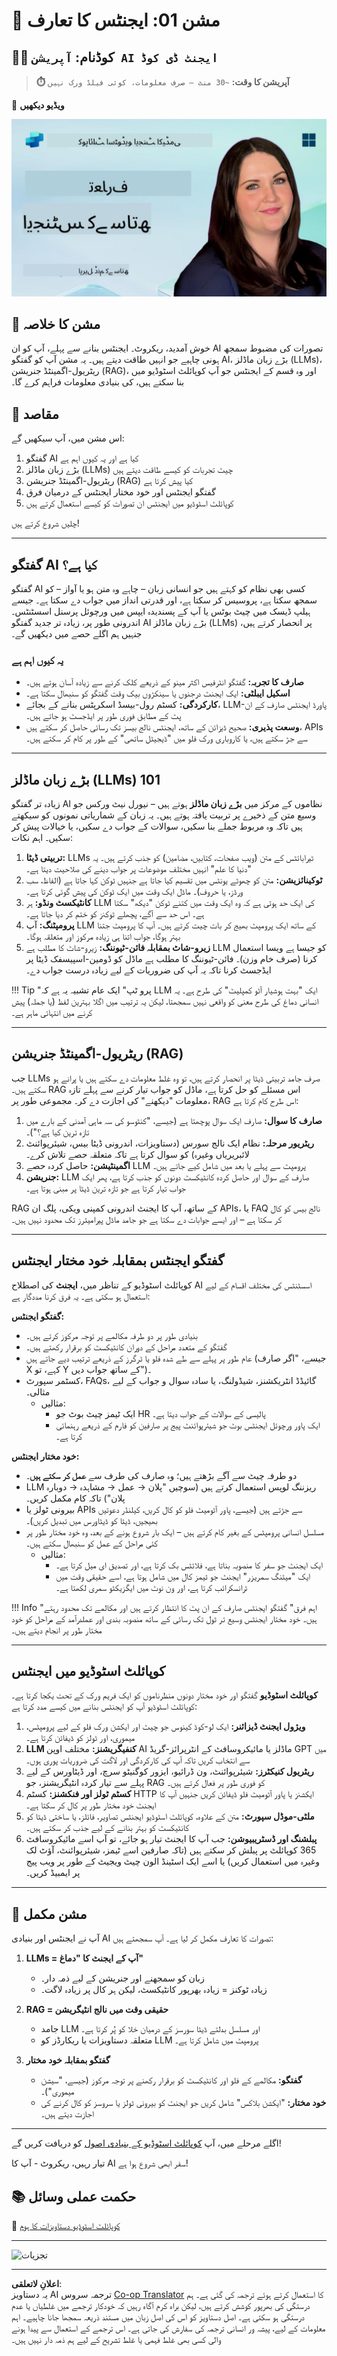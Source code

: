 <!--
CO_OP_TRANSLATOR_METADATA:
{
  "original_hash": "d6706e107678264168d77b2e107710b1",
  "translation_date": "2025-10-22T19:30:45+00:00",
  "source_file": "docs/recruit/01-introduction-to-agents/README.md",
  "language_code": "ur"
}
-->
# 🚨 مشن 01: ایجنٹس کا تعارف

## 🕵️‍♂️ کوڈنام: `آپریشن AI ایجنٹ ڈی کوڈ`

> **⏱️ آپریشن کا وقت:** `~30 منٹ – صرف معلومات، کوئی فیلڈ ورک نہیں`

🎥 **ویڈیو دیکھیں**

[![ایجنٹس کے تعارف کی ویڈیو تھمبنیل](../../../../../translated_images/video-thumbnail.56c0520a784a1a84608827574db5010a6f965836fb120255de402d20f2259f15.ur.jpg)](https://www.youtube.com/watch?v=BhPz_zicUnM "یوٹیوب پر ویڈیو دیکھیں")

## 🎯 مشن کا خلاصہ

خوش آمدید، ریکروٹ۔ ایجنٹس بنانے سے پہلے، آپ کو ان AI تصورات کی مضبوط سمجھ ہونی چاہیے جو انہیں طاقت دیتے ہیں۔ یہ مشن آپ کو گفتگو AI، بڑے زبان ماڈلز (LLMs)، ریٹریول-اگمینٹڈ جنریشن (RAG)، اور وہ قسم کے ایجنٹس جو آپ کوپائلٹ اسٹوڈیو میں بنا سکتے ہیں، کی بنیادی معلومات فراہم کرے گا۔

## 🔎 مقاصد

اس مشن میں، آپ سیکھیں گے:

1. گفتگو AI کیا ہے اور یہ کیوں اہم ہے  
1. بڑے زبان ماڈلز (LLMs) چیٹ تجربات کو کیسے طاقت دیتے ہیں  
1. ریٹریول-اگمینٹڈ جنریشن (RAG) کیا پیش کرتا ہے  
1. گفتگو ایجنٹس اور خود مختار ایجنٹس کے درمیان فرق  
1. کوپائلٹ اسٹوڈیو میں ایجنٹس ان تصورات کو کیسے استعمال کرتے ہیں  

چلیں شروع کرتے ہیں!

---

## گفتگو AI کیا ہے؟

گفتگو AI کسی بھی نظام کو کہتے ہیں جو انسانی زبان – چاہے وہ متن ہو یا آواز – کو سمجھ سکتا ہے، پروسیس کر سکتا ہے، اور قدرتی انداز میں جواب دے سکتا ہے۔ جیسے ہیلپ ڈیسک میں چیٹ بوٹس یا آپ کے پسندیدہ ایپس میں ورچوئل پرسنل اسسٹنٹس۔ اندرونی طور پر، زیادہ تر جدید گفتگو AI بڑے زبان ماڈلز (LLMs) پر انحصار کرتے ہیں، جنہیں ہم اگلے حصے میں دیکھیں گے۔

### یہ کیوں اہم ہے

- **صارف کا تجربہ:** گفتگو انٹرفیس اکثر مینو کے ذریعے کلک کرنے سے زیادہ آسان ہوتے ہیں۔  
- **اسکیل ایبلٹی:** ایک ایجنٹ درجنوں یا سینکڑوں بیک وقت گفتگو کو سنبھال سکتا ہے۔  
- **کارکردگی:** کسٹم رول-بیسڈ اسکرپٹس بنانے کے بجائے، LLM-پاورڈ ایجنٹس صارف کے ان پٹ کے مطابق فوری طور پر ایڈجسٹ ہو جاتے ہیں۔  
- **وسعت پذیری:** صحیح ڈیزائن کے ساتھ، ایجنٹس نالج بیسز تک رسائی حاصل کر سکتے ہیں، APIs سے جڑ سکتے ہیں، یا کاروباری ورک فلو میں "ڈیجیٹل ساتھی" کے طور پر کام کر سکتے ہیں۔

---

## بڑے زبان ماڈلز (LLMs) 101

زیادہ تر گفتگو AI نظاموں کے مرکز میں **بڑے زبان ماڈلز** ہوتے ہیں – نیورل نیٹ ورکس جو وسیع متن کے ذخیرے پر تربیت یافتہ ہوتے ہیں۔ یہ زبان کے شماریاتی نمونوں کو سیکھتے ہیں تاکہ وہ مربوط جملے بنا سکیں، سوالات کے جواب دے سکیں، یا خیالات پیش کر سکیں۔ اہم نکات:

1. **تربیتی ڈیٹا:** LLMs ٹیرابائٹس کے متن (ویب صفحات، کتابیں، مضامین) کو جذب کرتے ہیں۔ یہ "دنیا کا علم" انہیں مختلف موضوعات پر جواب دینے کی صلاحیت دیتا ہے۔  
1. **ٹوکینائزیشن:** متن کو چھوٹے یونٹس میں تقسیم کیا جاتا ہے جنہیں ٹوکن کہا جاتا ہے (الفاظ، سب ورڈز، یا حروف)۔ ماڈل ایک وقت میں ایک ٹوکن کی پیش گوئی کرتا ہے۔  
1. **کانٹیکسٹ ونڈو:** ہر LLM کی ایک حد ہوتی ہے کہ وہ ایک وقت میں کتنے ٹوکن "دیکھ" سکتا ہے۔ اس حد سے آگے، پچھلے ٹوکنز کو ختم کر دیا جاتا ہے۔  
1. **پرومپٹنگ:** آپ LLM کے ساتھ ایک پرومپٹ بھیج کر بات چیت کرتے ہیں۔ آپ کا پرومپٹ جتنا بہتر ہوگا، جواب اتنا ہی زیادہ مرکوز اور متعلقہ ہوگا۔  
1. **زیرو-شاٹ بمقابلہ فائن-ٹیوننگ:** زیرو-شاٹ کا مطلب ہے LLM کو جیسا ہے ویسا استعمال کرنا (صرف خام وزن)۔ فائن-ٹیوننگ کا مطلب ہے ماڈل کو ڈومین-اسپیسفک ڈیٹا پر ایڈجسٹ کرنا تاکہ یہ آپ کی ضروریات کے لیے زیادہ درست جواب دے۔

!!! Tip "پرو ٹپ"
    ایک عام تشبیہ یہ ہے کہ LLM ایک "بہت ہوشیار آٹو کمپلیٹ" کی طرح ہے۔ یہ انسانی دماغ کی طرح معنی کو واقعی نہیں سمجھتا، لیکن یہ ترتیب میں اگلا بہترین لفظ (یا جملہ) پیش کرنے میں انتہائی ماہر ہے۔

---

## ریٹریول-اگمینٹڈ جنریشن (RAG)

جب LLMs صرف جامد تربیتی ڈیٹا پر انحصار کرتے ہیں، تو وہ غلط معلومات دے سکتے ہیں یا پرانے ہو سکتے ہیں۔ RAG اس مسئلے کو حل کرتا ہے، ماڈل کو جواب تیار کرنے سے پہلے تازہ معلومات "دیکھنے" کی اجازت دے کر۔ مجموعی طور پر، RAG اس طرح کام کرتا ہے:

1. **صارف کا سوال:** صارف ایک سوال پوچھتا ہے (جیسے، "کنٹوسو کی سہ ماہی آمدنی کے بارے میں تازہ ترین کیا ہے؟")۔  
1. **ریٹریور مرحلہ:** نظام ایک نالج سورس (دستاویزات، اندرونی ڈیٹا بیس، شیئرپوائنٹ لائبریریاں وغیرہ) کو سوال کرتا ہے تاکہ متعلقہ حصے تلاش کرے۔  
1. **اگمینٹیشن:** حاصل کردہ حصے LLM پرومپٹ سے پہلے یا بعد میں شامل کیے جاتے ہیں۔  
1. **جنریشن:** LLM صارف کے سوال اور حاصل کردہ کانٹیکسٹ دونوں کو جذب کرتا ہے، پھر ایک جواب تیار کرتا ہے جو تازہ ترین ڈیٹا پر مبنی ہوتا ہے۔  

RAG کے ساتھ، آپ کا ایجنٹ اندرونی کمپنی ویکی، پلگ ان APIs، یا FAQ نالج بیس کو کال کر سکتا ہے – اور ایسے جوابات دے سکتا ہے جو جامد ماڈل پیرامیٹرز تک محدود نہیں ہیں۔

---

## گفتگو ایجنٹس بمقابلہ خود مختار ایجنٹس

کوپائلٹ اسٹوڈیو کے تناظر میں، **ایجنٹ** کی اصطلاح AI اسسٹنٹس کی مختلف اقسام کے لیے استعمال ہو سکتی ہے۔ یہ فرق کرنا مددگار ہے:

**گفتگو ایجنٹس:**

- بنیادی طور پر دو طرفہ مکالمے پر توجہ مرکوز کرتے ہیں۔  
- گفتگو کے متعدد مراحل کے دوران کانٹیکسٹ کو برقرار رکھتے ہیں۔  
- عام طور پر پہلے سے طے شدہ فلو یا ٹرگرز کے ذریعے ترتیب دیے جاتے ہیں (جیسے، "اگر صارف X کہے، تو Y کے ساتھ جواب دیں")۔  
- کسٹمر سپورٹ، FAQs، گائیڈڈ انٹریکشنز، شیڈولنگ، یا سادہ سوال و جواب کے لیے مثالی۔  
  - مثالیں:
    - ایک ٹیمز چیٹ بوٹ جو HR پالیسی کے سوالات کے جواب دیتا ہے۔  
    - ایک پاور ورچوئل ایجنٹس بوٹ جو شیئرپوائنٹ پیج پر صارفین کو فارم کے ذریعے رہنمائی کرتا ہے۔  

**خود مختار ایجنٹس:**

- دو طرفہ چیٹ سے آگے بڑھتے ہیں؛ وہ صارف کی طرف سے **عمل کر سکتے ہیں**۔  
- LLM ریزننگ لوپس استعمال کرتے ہیں (سوچیں "پلان → عمل → مشاہدہ → دوبارہ پلان") تاکہ کام مکمل کریں۔  
- بیرونی ٹولز یا APIs سے جڑتے ہیں (جیسے، پاور آٹومیٹ فلو کو کال کریں، کیلنڈر دعوتیں بھیجیں، ڈیٹا کو ڈیٹاورس میں تبدیل کریں)۔  
- مسلسل انسانی پرومپٹس کے بغیر کام کرتے ہیں – ایک بار شروع ہونے کے بعد، وہ خود مختار طور پر کئی مراحل کے عمل کو سنبھال سکتے ہیں۔  
  - مثالیں:  
    - ایک ایجنٹ جو سفر کا منصوبہ بناتا ہے، فلائٹس بک کرتا ہے، اور تصدیق ای میل کرتا ہے۔  
    - ایک "میٹنگ سمریزر" ایجنٹ جو ٹیمز کال میں شامل ہوتا ہے، اسے حقیقی وقت میں ٹرانسکرائب کرتا ہے، اور ون نوٹ میں ایگزیکٹو سمری لکھتا ہے۔  

!!! Info "اہم فرق"
    گفتگو ایجنٹس صارف کے ان پٹ کا انتظار کرتے ہیں اور مکالمے تک محدود رہتے ہیں۔ خود مختار ایجنٹس وسیع تر ٹول تک رسائی کے ساتھ منصوبہ بندی اور عملدرآمد کے مراحل کو خود مختار طور پر انجام دیتے ہیں۔

---

## کوپائلٹ اسٹوڈیو میں ایجنٹس

**کوپائلٹ اسٹوڈیو** گفتگو اور خود مختار دونوں منظرناموں کو ایک فریم ورک کے تحت یکجا کرتا ہے۔ کوپائلٹ اسٹوڈیو آپ کو ایجنٹس بنانے میں کیسے مدد کرتا ہے:

1. **ویژول ایجنٹ ڈیزائنر:** ایک لو-کوڈ کینوس جو چیٹ اور ایکشن ورک فلو کے لیے پرومپٹس، میموری، اور ٹولز کو ڈیفائن کرتا ہے۔  
1. **LLM کنفیگریشنز:** مختلف اوپن AI ماڈلز یا مائیکروسافٹ کے انٹرپرائز-گریڈ GPT میں سے انتخاب کریں تاکہ آپ کی کارکردگی اور لاگت کی ضروریات پوری ہوں۔  
1. **ریٹریول کنیکٹرز:** شیئرپوائنٹ، ون ڈرائیو، ایزور کوگنیٹو سرچ، اور ڈیٹاورس کے لیے پہلے سے تیار کردہ انٹیگریشنز، جو RAG کو فوری طور پر فعال کرتے ہیں۔  
1. **کسٹم ٹولز اور فنکشنز:** کسٹم HTTP ایکشنز یا پاور آٹومیٹ فلو ڈیفائن کریں جنہیں آپ کا ایجنٹ خود مختار طور پر کال کر سکتا ہے۔  
1. **ملٹی-موڈل سپورٹ:** متن کے علاوہ، کوپائلٹ اسٹوڈیو ایجنٹس تصاویر، فائلز، یا ساختی ڈیٹا کو کانٹیکسٹ کو بہتر بنانے کے لیے جذب کر سکتے ہیں۔  
1. **پبلشنگ اور ڈسٹریبیوشن:** جب آپ کا ایجنٹ تیار ہو جائے، تو آپ اسے مائیکروسافٹ 365 کوپائلٹ پر پبلش کر سکتے ہیں (تاکہ صارفین اسے ٹیمز، شیئرپوائنٹ، آؤٹ لک وغیرہ میں استعمال کریں) یا اسے ایک اسٹینڈ الون چیٹ ویجیٹ کے طور پر ویب پیج پر ایمبیڈ کریں۔

---

## 🎉 مشن مکمل

آپ نے ایجنٹس اور بنیادی AI تصورات کا تعارف مکمل کر لیا ہے۔ آپ سمجھتے ہیں:

1. **LLMs = آپ کے ایجنٹ کا "دماغ"**  
   - زبان کو سمجھنے اور جنریشن کے لیے ذمہ دار۔  
   - زیادہ ٹوکنز = زیادہ بھرپور کانٹیکسٹ، لیکن ہر کال پر زیادہ لاگت۔  

1. **RAG = حقیقی وقت میں نالج انٹیگریشن**  
   - جامد LLM اور مسلسل بدلتے ڈیٹا سورسز کے درمیان خلا کو پُر کرتا ہے۔  
   - متعلقہ دستاویزات یا ریکارڈز کو LLM پرومپٹ میں شامل کرتا ہے۔  

1. **گفتگو بمقابلہ خود مختار**  
   - **گفتگو:** مکالمے کے فلو اور کانٹیکسٹ کو برقرار رکھنے پر توجہ مرکوز (جیسے، "سیشن میموری")۔  
   - **خود مختار:** "ایکشن بلاکس" شامل کریں جو ایجنٹ کو بیرونی ٹولز یا سروسز کو کال کرنے کی اجازت دیتے ہیں۔

---
اگلے مرحلے میں، آپ [کوپائلٹ اسٹوڈیو کے بنیادی اصول](../02-copilot-studio-fundamentals/README.md) کو دریافت کریں گے!

تیار رہیں، ریکروٹ - آپ کا AI سفر ابھی شروع ہوا ہے!

## 📚 حکمت عملی وسائل

🔗 [کوپائلٹ اسٹوڈیو دستاویزات کا ہوم](https://learn.microsoft.com/microsoft-copilot-studio/)

---

<!-- markdownlint-disable-next-line MD033 -->
<img src="https://m365-visitor-stats.azurewebsites.net/agent-academy/recruit/01-introduction-to-agents" alt="تجزیات" />

---

**اعلانِ لاتعلقی**:  
یہ دستاویز AI ترجمہ سروس [Co-op Translator](https://github.com/Azure/co-op-translator) کا استعمال کرتے ہوئے ترجمہ کی گئی ہے۔ ہم درستگی کی بھرپور کوشش کرتے ہیں، لیکن براہ کرم آگاہ رہیں کہ خودکار ترجمے میں غلطیاں یا عدم درستگی ہو سکتی ہے۔ اصل دستاویز کو اس کی اصل زبان میں مستند ذریعہ سمجھا جانا چاہیے۔ اہم معلومات کے لیے، پیشہ ور انسانی ترجمہ کی سفارش کی جاتی ہے۔ اس ترجمے کے استعمال سے پیدا ہونے والی کسی بھی غلط فہمی یا غلط تشریح کے لیے ہم ذمہ دار نہیں ہیں۔
